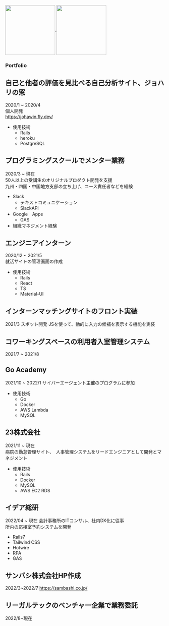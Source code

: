 <a href="https://github.com/anuraghazra/github-readme-stats">
  <img align="center" src="https://github-readme-stats.vercel.app/api?username=kakeruAoyama&show_icons=true" height="158px" />
</a>

<a href="https://github.com/anuraghazra/github-readme-stats">
  <img align="center" src="https://github-readme-stats.vercel.app/api/top-langs/?username=kakeruAoyama&layout=compact" height="158px" />
</a>


### Portfolio
## 自己と他者の評価を見比べる自己分析サイト、ジョハリの窓  
2020/1 ~ 2020/4  
個人開発  
https://johawin.fly.dev/ 
- 使用技術
  - Rails
  - heroku
  - PostgreSQL
  
## プログラミングスクールでメンター業務
2020/3 ~ 現在  
50人以上の受講生のオリジナルプロダクト開発を支援  
九州・四国・中国地方支部の立ち上げ、コース責任者などを経験  
- Slack
  - テキストコミュニケーション
  - SlackAPI
- Google　Apps
  - GAS
- 組織マネジメント経験
 
## エンジニアインターン
2020/12 ~ 2021/5  
就活サイトの管理画面の作成  
- 使用技術
    - Rails
    - React
    - TS
    - Material-UI

## インターンマッチングサイトのフロント実装
2021/3
スポット開発
JSを使って、動的に入力の候補を表示する機能を実装

## コワーキングスペースの利用者入室管理システム
2021/7 ~ 2021/8

## Go Academy
2021/10 ~ 2022/1
サイバーエージェント主催のプログラムに参加
- 使用技術
    - Go
    - Docker
    - AWS Lambda
    - MySQL

## 23株式会社
2021/11 ~ 現在  
病院の勤怠管理サイト、　人事管理システムをリードエンジニアとして開発とマネジメント  
- 使用技術
    - Rails
    - Docker
    - MySQL
    - AWS EC2 RDS
## イデア総研
2022/04 ~ 現在
会計事務所のITコンサル、社内DX化に従事  
所内の応接室予約システムを開発  
 - Rails7
 - Tailwind CSS
 - Hotwire
 - RPA
 - GAS
 
 ## サンバシ株式会社HP作成
 2022/3~2022/7
 https://sambashi.co.jp/
 
 ## リーガルテックのベンチャー企業で業務委託
 2022/8~現在

